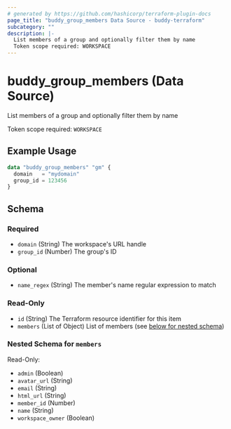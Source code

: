 ```yaml
---
# generated by https://github.com/hashicorp/terraform-plugin-docs
page_title: "buddy_group_members Data Source - buddy-terraform"
subcategory: ""
description: |-
  List members of a group and optionally filter them by name
  Token scope required: WORKSPACE
---
```


# buddy_group_members (Data Source)

List members of a group and optionally filter them by name

Token scope required: `WORKSPACE`

## Example Usage

```terraform
data "buddy_group_members" "gm" {
  domain   = "mydomain"
  group_id = 123456
}
```

<!-- schema generated by tfplugindocs -->
## Schema

### Required

- `domain` (String) The workspace's URL handle
- `group_id` (Number) The group's ID

### Optional

- `name_regex` (String) The member's name regular expression to match

### Read-Only

- `id` (String) The Terraform resource identifier for this item
- `members` (List of Object) List of members (see [below for nested schema](#nestedatt--members))

<a id="nestedatt--members"></a>
### Nested Schema for `members`

Read-Only:

- `admin` (Boolean)
- `avatar_url` (String)
- `email` (String)
- `html_url` (String)
- `member_id` (Number)
- `name` (String)
- `workspace_owner` (Boolean)



